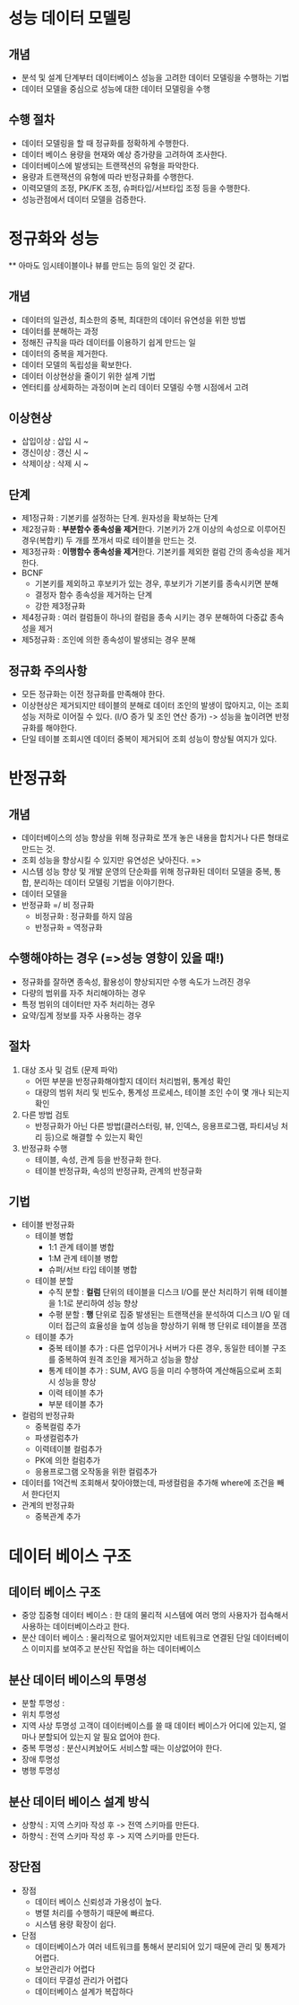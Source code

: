 # 성능 데이터 모델링
## 개념
- 분석 및 설계 단계부터 데이터베이스 성능을 고려한 데이터 모델링을 수행하는 기법
- 데이터 모델을 중심으로 성능에 대한 데이터 모델링을 수행

## 수행 절차
- 데이터 모델링을 할 때 정규화를 정확하게 수행한다.
- 데이터 베이스 용량을 현재와 예상 증가량을 고려하여 조사한다.
- 데이터베이스에 발생되는 트랜잭션의 유형을 파악한다.
- 용량과 트랜잭션의 유형에 따라 반정규화를 수행한다.
- 이력모델의 조정, PK/FK 조정, 슈퍼타입/서브타입 조정 등을 수행한다.
- 성능관점에서 데이터 모델을 검증한다.

# 정규화와 성능
** 아마도 임시테이블이나 뷰를 만드는 등의 일인 것 같다.
## 개념
- 데이터의 일관성, 최소한의 중복, 최대한의 데이터 유연성을 위한 방법
- 데이터를 분해하는 과정
- 정해진 규칙을 따라 데이터를 이용하기 쉽게 만드는 일
- 데이터의 중복을 제거한다.
- 데이터 모델의 독립성을 확보한다.
- 데이터 이상현상을 줄이기 위한 설계 기법
- 엔터티를 상세화하는 과정이며 논리 데이터 모델링 수행 시점에서 고려

## 이상현상
- 삽입이상 : 삽입 시 ~
- 갱신이상 : 갱신 시 ~
- 삭제이상 : 삭제 시 ~

## 단계
- 제1정규화 : 기본키를 설정하는 단계. 원자성을 확보하는 단계
- 제2정규화 : **부분함수 종속성을 제거**한다. 기본키가 2개 이상의 속성으로 이루어진 경우(복합키) 두 개를 쪼개서 따로 테이블을 만드는 것.
- 제3정규화 : **이행함수 종속성을 제거**한다. 기본키를 제외한 컬럼 간의 종속성을 제거한다.
- BCNF
	- 기본키를 제외하고 후보키가 있는 경우, 후보키가 기본키를 종속시키면 분해
	- 결정자 함수 종속성을 제거하는 단계
	- 강한 제3정규화
- 제4정규화 : 여러 컬럼들이 하나의 컬럼을 종속 시키는 경우 분해하여 다중값 종속성을 제거 
- 제5정규화 : 조인에 의한 종속성이 발생되는 경우 분해

## 정규화 주의사항
- 모든 정규화는 이전 정규화를 만족해야 한다.
- 이상현상은 제거되지만 테이블의 분해로 데이터 조인의 발생이 많아지고, 이는 조회 성능 저하로 이어질 수 있다. (I/O 증가 및 조인 연산 증가) -> 성능을 높이려면 반정규화를 해야한다.
- 단일 테이블 조회시엔 데이터 중복이 제거되어 조회 성능이 향상될 여지가 있다.


# 반정규화

## 개념
- 데이터베이스의 성능 향상을 위해 정규화로 쪼개 놓은 내용을 합치거나 다른 형태로 만드는 것.
- 조회 성능을 향상시킬 수 있지만 유연성은 낮아진다. =>
- 시스템 성능 향상 및 개발 운영의 단순화를 위해 정규화된 데이터 모델을 중복, 통합, 분리하는 데이터 모델링 기법을 이야기한다.
- 데이터 모델을 
- 반정규화 =/ 비 정규화
	- 비정규화 : 정규화를 하지 않음
	- 반정규화 = 역정규화

## 수행해야하는 경우 (=>성능 영향이 있을 때!)
- 정규화를 잘하면 종속성, 활용성이 향상되지만 수행 속도가 느려진 경우
- 다량의 범위를 자주 처리해야하는 경우
- 특정 범위의 데이터만 자주 처리하는 경우
- 요약/집계 정보를 자주 사용하는 경우

## 절차
1. 대상 조사 및 검토 (문제 파악)
	- 어떤 부분을 반정규화해야할지 데이터 처리범위, 통계성 확인
	- 대량의 범위 처리 및 빈도수, 통계성 프로세스, 테이블 조인 수이 몇 개나 되는지 확인
2. 다른 방법 검토
	- 반정규화가 아닌 다른 방법(클러스터링, 뷰, 인덱스, 응용프로그램, 파티셔닝 처리 등)으로 해결할 수 있는지 확인
3. 반정규화 수행
	- 테이블, 속성, 관계 등을 반정규화 한다.
	- 테이블 반정규화, 속성의 반정규화, 관계의 반정규화

## 기법
- 테이블 반정규화
	- 테이블 병합
		- 1:1 관계 테이블 병합
		- 1:M 관계 테이블 병합
		- 슈퍼/서브 타입 테이블 병합
	- 테이블 분할
		- 수직 분할 : **컬럼** 단위의 테이블을 디스크 I/O를 분산 처리하기 위해 테이블을 1:1로 분리하여 성능 향상
		- 수평 분할 : **행** 단위로 집중 발생된는 트랜잭션을 분석하여 디스크 I/O 밑 데이터 접근의 효율성을 높여 성능을 향상하기 위해 행 단위로 테이블을 쪼갬
	- 테이블 추가
		- 중복 테이블 추가 : 다른 업무이거나 서버가 다른 경우, 동일한 테이블 구조를 중복하여 원격 조인을 제거하고 성능을 향상
		- 통계 테이블 추가 : SUM, AVG 등을 미리 수행하여 계산해둠으로써 조회 시 성능을 향상
		- 이력 테이블 추가
		- 부분 테이블 추가
- 컬럼의 반정규화
	- 중복컬럼 추가
	- 파생컬럼추가
	- 이력테이블 컬럼추가
	- PK에 의한 컬럼추가
	- 응용프로그램 오작동을 위한 컬럼추가
- 데이터를 1억건씩 조회해서 찾아야했는데, 파생컬럼을 추가해 where에 조건을 빼서 한다던지
- 관계의 반정규화
	- 중복관계 추가

# 데이터 베이스 구조
## 데이터 베이스 구조
- 중앙 집중형 데이터 베이스 : 한 대의 물리적 시스템에 여러 명의 사용자가 접속해서 사용하는 데이터베이스라고 한다.
- 분산 데이터 베이스 : 물리적으로 떨어져있지만 네트워크로 연결된 단일 데이터베이스 이미지를 보여주고 분산된 작업을 하는 데이터베이스

## 분산 데이터 베이스의 투명성
- 분할 투명성 : 
- 위치 투명성
- 지역 사상 투명성
		고객이 데이터베이스를 쓸 때 데이터 베이스가 어디에 있는지, 얼마나 분할되어 있는지 알 필요 없어야 한다.
- 중복 투명성 : 분산시켜놨어도 서비스할 때는 이상없어야 한다.
- 장애 투명성
- 병행 투명성

## 분산 데이터 베이스 설계 방식
- 상향식 : 지역 스키마 작성 후 -> 전역 스키마를 만든다.
- 하향식 : 전역 스키마 작성 후 -> 지역 스키마를 만든다.
 
## 장단점
- 장점
	- 데이터 베이스 신뢰성과 가용성이 높다.
	- 병렬 처리를 수행하기 때문에 빠르다.
	- 시스템 용량 확장이 쉽다.
- 단점
	- 데이터베이스가 여러 네트워크를 통해서 분리되어 있기 때문에 관리 및 통제가 어렵다.
	- 보안관리가 어렵다
	- 데이터 무결성 관리가 어렵다
	- 데이터베이스 설계가 복잡하다

